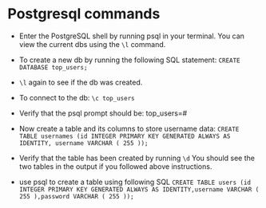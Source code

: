 # Postgresql commands

- Enter the PostgreSQL shell by running psql in your terminal. You can view the current dbs using the `\l` command.

- To create a new db by running the following SQL statement:
  `CREATE DATABASE top_users;`
- `\l` again to see if the db was created.

- To connect to the db:
  `\c top_users`

- Verify that the psql prompt should be: top_users=#

- Now create a table and its columns to store username data:
  `CREATE TABLE usernames (id INTEGER PRIMARY KEY GENERATED ALWAYS AS IDENTITY, username VARCHAR ( 255 ));`

- Verify that the table has been created by running `\d` You should see the two tables in the output if you followed above instructions.

- use psql to create a table using following SQL
  `CREATE TABLE users (id INTEGER PRIMARY KEY GENERATED ALWAYS AS IDENTITY,username VARCHAR ( 255 ),password VARCHAR ( 255 ));`
